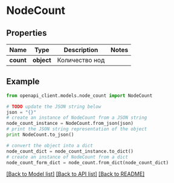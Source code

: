 # NodeCount


## Properties
Name | Type | Description | Notes
------------ | ------------- | ------------- | -------------
**count** | **object** | Количество нод | 

## Example

```python
from openapi_client.models.node_count import NodeCount

# TODO update the JSON string below
json = "{}"
# create an instance of NodeCount from a JSON string
node_count_instance = NodeCount.from_json(json)
# print the JSON string representation of the object
print NodeCount.to_json()

# convert the object into a dict
node_count_dict = node_count_instance.to_dict()
# create an instance of NodeCount from a dict
node_count_form_dict = node_count.from_dict(node_count_dict)
```
[[Back to Model list]](../README.md#documentation-for-models) [[Back to API list]](../README.md#documentation-for-api-endpoints) [[Back to README]](../README.md)


